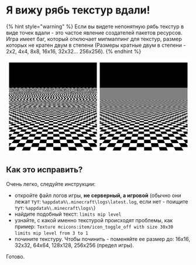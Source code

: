 # Я вижу рябь текстур вдали!

{% hint style="warning" %}
Если вы видете непонятную рябь текстур в виде точек вдали - это частое явление создателей пакетов ресурсов.  
Игра имеет баг, который отключает мипмаппинг для текстур, размер которых не кратен двум в степени (Размеры кратные двум в степени - 2x2, 4x4, 8x8, 16x16, 32x32... 256x256).
{% endhint %}

![LEFT: without mipmap. RIGHT: with mipmap](../.gitbook/assets/image%20%2819%29.png)

## **Как это исправить?**

Очень легко, следуйте инструкции:

* откройте файл логов игры, **не серверный, а игровой** \(обычно они лежат тут: `%appdata%\.minecraft\logs\latest.log`, если нет - поищите тут: `%appdata%\.minecraft\logs\`\)
* найдите подобный текст: `limits mip level`
* узнайте, с какой именно текстурой происходят проблемы, как пример: `Texture mcicons:item/icon_toggle_off with size 30x30 limits mip level from 3 to 1`
* почините текстуру. Чтобы починить - поменяйте ее размер до: 16x16, 32x32, 64x64, 128x128, 256x256 (предел игры).

Готово.

